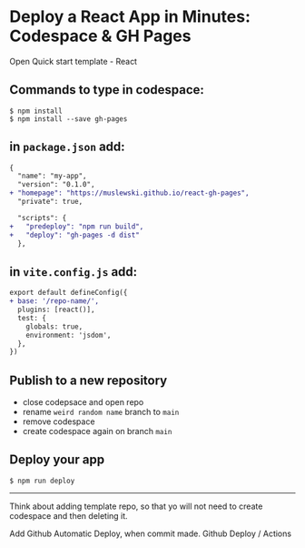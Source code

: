 # Deploy a React App in Minutes: Codespace & GH Pages

Open Quick start template - React

## Commands to type in codespace:
```shell
$ npm install
$ npm install --save gh-pages
```


## in `package.json` add:
```diff
{
  "name": "my-app",
  "version": "0.1.0",
+ "homepage": "https://muslewski.github.io/react-gh-pages",
  "private": true,

  "scripts": {
+   "predeploy": "npm run build",
+   "deploy": "gh-pages -d dist"
  },
```

## in `vite.config.js` add:
```diff
export default defineConfig({
+ base: '/repo-name/',
  plugins: [react()],
  test: {
    globals: true,
    environment: 'jsdom',
  },
})
```

## Publish to a new repository
- close codepsace and open repo
- rename `weird random name` branch to `main`
- remove codespace
- create codespace again on branch `main`


## Deploy your app
```shell
$ npm run deploy
```

---
Think about adding template repo, so that yo will not need to create codespace and then deleting it.

Add Github Automatic Deploy, when commit made. Github Deploy / Actions
